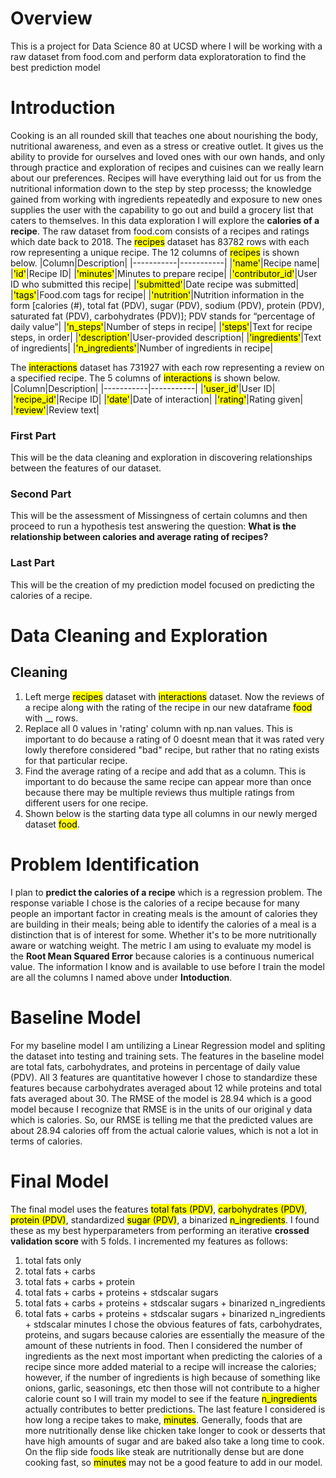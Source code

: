 # Overview
This is a project for Data Science 80 at UCSD where I will be working with a raw dataset from food.com and perform data exploratoration to find the best prediction model
# Introduction
Cooking is an all rounded skill that teaches one about nourishing the body, nutritional awareness, and even as a stress or creative outlet. It gives us the ability to provide for ourselves and loved ones with our own hands, and only through practice and exploration of recipes and cuisines can we really learn about our preferences. Recipes will have everything laid out for us from the nutritional information down to the step by step processs; the knowledge gained from working with ingredients repeatedly and exposure to new ones supplies the user with the capability to go out and build a grocery list that caters to themselves. In this data exploration I will explore the **calories of a recipe**. The raw dataset from food.com consists of a recipes and ratings which date back to 2018. 
The <mark>recipes</mark> dataset has 83782 rows with each row representing a unique recipe. The 12 columns of <mark>recipes</mark> is shown below. 
|Column|Description|
|-----------|-----------|
|<mark>'name'</mark>|Recipe name|
|<mark>'id'</mark>|Recipe ID|
|<mark>'minutes'</mark>|Minutes to prepare recipe|
|<mark>'contributor_id'</mark>|User ID who submitted this recipe|
|<mark>'submitted'</mark>|Date recipe was submitted|
|<mark>'tags'</mark>|Food.com tags for recipe|
|<mark>'nutrition'</mark>|Nutrition information in the form \[calories (#), total fat (PDV), sugar (PDV), sodium (PDV), protein (PDV), saturated fat (PDV), carbohydrates (PDV)]; PDV stands for “percentage of daily value”|
|<mark>'n_steps'</mark>|Number of steps in recipe|
|<mark>'steps'</mark>|Text for recipe steps, in order|
|<mark>'description'</mark>|User-provided description|
|<mark>'ingredients'</mark>|Text of ingredients|
|<mark>'n_ingredients'</mark>|Number of ingredients in recipe|

The <mark>interactions</mark> dataset has 731927 with each row representing a review on a specified recipe. The 5 columns of <mark>interactions</mark> is shown below.
|Column|Description|
|-----------|-----------|
|<mark>'user_id'</mark>|User ID|
|<mark>'recipe_id'</mark>|Recipe ID|
|<mark>'date'</mark>|Date of interaction|
|<mark>'rating'</mark>|Rating given|
|<mark>'review'</mark>|Review text|
### First Part
This will be the data cleaning and exploration in discovering relationships between the features of our dataset. 
### Second Part 
This will be the assessment of Missingness of certain columns and then proceed to run a hypothesis test answering the question: **What is the relationship between calories and average rating of recipes?**
### Last Part 
This will be the creation of my prediction model focused on predicting the calories of a recipe. 
# Data Cleaning and Exploration 
## Cleaning 
1. Left merge <mark>recipes</mark> dataset with <mark>interactions</mark> dataset. Now the reviews of a recipe along with the rating of the recipe in our new dataframe <mark>food</mark> with __ rows.
2. Replace all 0 values in 'rating' column with np.nan values. This is important to do because a rating of 0 doesnt mean that it was rated very lowly therefore considered "bad" recipe, but rather that no rating exists for that particular recipe.
3. Find the average rating of a recipe and add that as a column. This is important to do because the same recipe can appear more than once because there may be multiple reviews thus multiple ratings from different users for one recipe.  
4. Shown below is the starting data type all columns in our newly merged dataset <mark>food</mark>.

# Problem Identification
I plan to **predict the calories of a recipe** which is a regression problem. The response variable I chose is the calories of a recipe because for many people an important factor in creating meals is the amount of calories they are building in their meals; being able to identify the calories of a meal is a distinction that is of interest for some. Whether it's to be more nutritionally aware or watching weight. The metric I am using to evaluate my model is the **Root Mean Squared Error** because calories is a continuous numerical value. The information I know and is available to use before I train the model are all the columns I named above under **Intoduction**.
# Baseline Model 
For my baseline model I am untilizing a Linear Regression model and spliting the dataset into testing and training sets. The features in the baseline model are total fats, carbohydrates, and proteins in percentage of daily value \(PDV). All 3 features are quantitative however I chose to standardize these features because carbohydrates averaged about 12 while proteins and total fats averaged about 30. 
The RMSE of the model is 28.94 which is a good model because I recognize that RMSE is in the units of our original y data which is calories. So, our RMSE is telling me that the predicted values are about 28.94 calories off from the actual calorie values, which is not a lot in terms of calories. 
# Final Model 
The final model uses the features <mark>total fats (PDV)</mark>, <mark>carbohydrates (PDV)</mark>, <mark>protein (PDV)</mark>, standardized <mark>sugar (PDV)</mark>, a binarized <mark>n_ingredients</mark>. I found these as my best hyperparameters from performing an iterative **crossed validation score** with 5 folds. I incremented my features as follows: 
1. total fats only
2. total fats + carbs
3. total fats + carbs + protein
4. total fats + carbs + proteins + stdscalar sugars
5. total fats + carbs + proteins + stdscalar sugars + binarized n_ingredients
6. total fats + carbs + proteins + stdscalar sugars + binarized n_ingredients + stdscalar minutes
I chose the obvious features of fats, carbohydrates, proteins, and sugars because calories are essentially the measure of the amount of these nutrients in food. Then I considered the number of ingredients as the next most important when predicting the calories of a recipe since more added material to a recipe will increase the calories; however, if the number of ingredients is high because of something like onions, garlic, seasonings, etc then those will not contribute to a higher calorie count so I will train my model to see if the feature <mark>n_ingredients</mark> actually contributes to better predictions. The last feature I considered is how long a recipe takes to make, <mark>minutes</mark>. Generally, foods that are more nutritionally dense like chicken take longer to cook or desserts that have high amounts of sugar and are baked also take a long time to cook. On the flip side foods like steak are nutritionally dense but are done cooking fast, so <mark>minutes</mark> may not be a good feature to add in our model.

